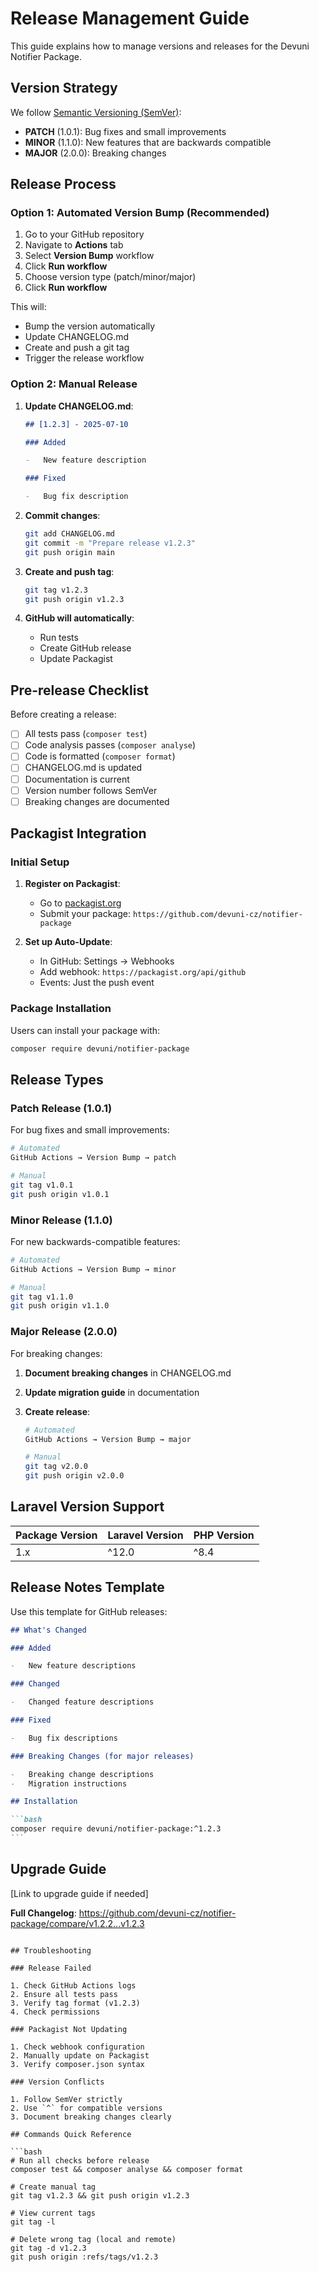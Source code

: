 # Release Management Guide

This guide explains how to manage versions and releases for the Devuni Notifier Package.

## Version Strategy

We follow [Semantic Versioning (SemVer)](https://semver.org/):

-   **PATCH** (1.0.1): Bug fixes and small improvements
-   **MINOR** (1.1.0): New features that are backwards compatible
-   **MAJOR** (2.0.0): Breaking changes

## Release Process

### Option 1: Automated Version Bump (Recommended)

1. Go to your GitHub repository
2. Navigate to **Actions** tab
3. Select **Version Bump** workflow
4. Click **Run workflow**
5. Choose version type (patch/minor/major)
6. Click **Run workflow**

This will:

-   Bump the version automatically
-   Update CHANGELOG.md
-   Create and push a git tag
-   Trigger the release workflow

### Option 2: Manual Release

1. **Update CHANGELOG.md**:

    ```markdown
    ## [1.2.3] - 2025-07-10

    ### Added

    -   New feature description

    ### Fixed

    -   Bug fix description
    ```

2. **Commit changes**:

    ```bash
    git add CHANGELOG.md
    git commit -m "Prepare release v1.2.3"
    git push origin main
    ```

3. **Create and push tag**:

    ```bash
    git tag v1.2.3
    git push origin v1.2.3
    ```

4. **GitHub will automatically**:
    - Run tests
    - Create GitHub release
    - Update Packagist

## Pre-release Checklist

Before creating a release:

-   [ ] All tests pass (`composer test`)
-   [ ] Code analysis passes (`composer analyse`)
-   [ ] Code is formatted (`composer format`)
-   [ ] CHANGELOG.md is updated
-   [ ] Documentation is current
-   [ ] Version number follows SemVer
-   [ ] Breaking changes are documented

## Packagist Integration

### Initial Setup

1. **Register on Packagist**:

    - Go to [packagist.org](https://packagist.org)
    - Submit your package: `https://github.com/devuni-cz/notifier-package`

2. **Set up Auto-Update**:
    - In GitHub: Settings → Webhooks
    - Add webhook: `https://packagist.org/api/github`
    - Events: Just the push event

### Package Installation

Users can install your package with:

```bash
composer require devuni/notifier-package
```

## Release Types

### Patch Release (1.0.1)

For bug fixes and small improvements:

```bash
# Automated
GitHub Actions → Version Bump → patch

# Manual
git tag v1.0.1
git push origin v1.0.1
```

### Minor Release (1.1.0)

For new backwards-compatible features:

```bash
# Automated
GitHub Actions → Version Bump → minor

# Manual
git tag v1.1.0
git push origin v1.1.0
```

### Major Release (2.0.0)

For breaking changes:

1. **Document breaking changes** in CHANGELOG.md
2. **Update migration guide** in documentation
3. **Create release**:

    ```bash
    # Automated
    GitHub Actions → Version Bump → major

    # Manual
    git tag v2.0.0
    git push origin v2.0.0
    ```

## Laravel Version Support

| Package Version | Laravel Version | PHP Version |
| --------------- | --------------- | ----------- |
| 1.x             | ^12.0           | ^8.4        |

## Release Notes Template

Use this template for GitHub releases:

````markdown
## What's Changed

### Added

-   New feature descriptions

### Changed

-   Changed feature descriptions

### Fixed

-   Bug fix descriptions

### Breaking Changes (for major releases)

-   Breaking change descriptions
-   Migration instructions

## Installation

```bash
composer require devuni/notifier-package:^1.2.3
```
````

## Upgrade Guide

[Link to upgrade guide if needed]

**Full Changelog**: https://github.com/devuni-cz/notifier-package/compare/v1.2.2...v1.2.3

````

## Troubleshooting

### Release Failed

1. Check GitHub Actions logs
2. Ensure all tests pass
3. Verify tag format (v1.2.3)
4. Check permissions

### Packagist Not Updating

1. Check webhook configuration
2. Manually update on Packagist
3. Verify composer.json syntax

### Version Conflicts

1. Follow SemVer strictly
2. Use `^` for compatible versions
3. Document breaking changes clearly

## Commands Quick Reference

```bash
# Run all checks before release
composer test && composer analyse && composer format

# Create manual tag
git tag v1.2.3 && git push origin v1.2.3

# View current tags
git tag -l

# Delete wrong tag (local and remote)
git tag -d v1.2.3
git push origin :refs/tags/v1.2.3
````
